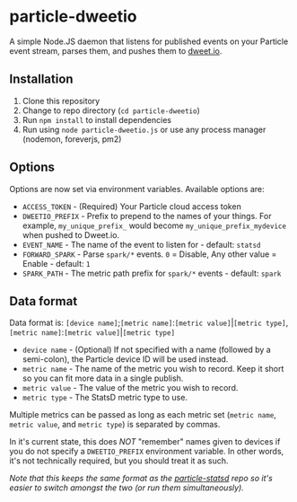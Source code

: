 particle-dweetio
===================

A simple Node.JS daemon that listens for published events on your Particle event stream, parses them, and pushes them to [dweet.io](http://dweet.io).


Installation
------------

1. Clone this repository
2. Change to repo directory (`cd particle-dweetio`)
3. Run `npm install` to install dependencies
4. Run using `node particle-dweetio.js` or use any process manager (nodemon, foreverjs, pm2)


Options
-------
Options are now set via environment variables.  Available options are:

 - `ACCESS_TOKEN` - (Required) Your Particle cloud access token
 - `DWEETIO_PREFIX` - Prefix to prepend to the names of your things.  For example, `my_unique_prefix_` would become `my_unique_prefix_mydevice` when pushed to Dweet.io.
 - `EVENT_NAME` - The name of the event to listen for - default: `statsd`
 - `FORWARD_SPARK` - Parse `spark/*` events. `0` = Disable, Any other value = Enable - default: `1`
 - `SPARK_PATH` - The metric path prefix for `spark/*` events - default: `spark`

Data format
-----------
Data format is: `[device name]`;`[metric name]`:`[metric value]`|`[metric type]`,`[metric name]`:`[metric value]`|`[metric type]`

 - `device name` - (Optional)  If not specified with a name (followed by a semi-colon), the Particle device ID will be used instead.
 - `metric name` - The name of the metric you wish to record.  Keep it short so you can fit more data in a single publish.
 - `metric value` - The value of the metric you wish to record.
 - `metric type` - The StatsD metric type to use.

Multiple metrics can be passed as long as each metric set (`metric name`, `metric value`, and `metric type`) is separated by commas.

In it's current state, this does _NOT_ "remember" names given to devices if you do not specify a `DWEETIO_PREFIX` environment variable.  In other words, it's not technically required, but you should treat it as such.

_Note that this keeps the same format as the [particle-statsd](https://github.com/wgbartley/particle-statsd) repo so it's easier to switch amongst the two (or run them simultaneously)._
